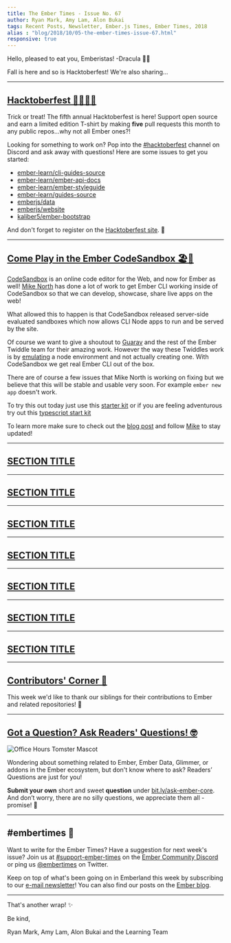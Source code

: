 ```yaml
---
title: The Ember Times - Issue No. 67
author: Ryan Mark, Amy Lam, Alon Bukai
tags: Recent Posts, Newsletter, Ember.js Times, Ember Times, 2018
alias : "blog/2018/10/05-the-ember-times-issue-67.html"
responsive: true
---
```


Hello, pleased to eat you, Emberistas! -Dracula 🧛‍♂️

<SOME-INTRO-HERE-TO-KEEP-THEM-SUBSCRIBERS-READING>
Fall is here and so is Hacktoberfest! We're also sharing... 

---

## [Hacktoberfest 🎃🍻👨‍💻](https://hacktoberfest.digitalocean.com/)

Trick or treat! The fifth annual Hacktoberfest is here! Support open source and earn a limited edition T-shirt by making **five** pull requests this month to any public repos...why not all Ember ones?! 

Looking for something to work on? Pop into the [#hacktoberfest](https://discordapp.com/channels/480462759797063690/496453502298750988) channel on Discord and ask away with questions! Here are some issues to get you started:
* [ember-learn/cli-guides-source](https://github.com/ember-learn/cli-guides-source/issues)
* [ember-learn/ember-api-docs](https://github.com/ember-learn/ember-api-docs/labels/hacktoberfest)
* [ember-learn/ember-styleguide](https://github.com/ember-learn/ember-styleguide/issues?q=is%3Aissue+is%3Aopen+label%3Ahacktoberfest)
* [ember-learn/guides-source](https://github.com/ember-learn/guides-source/issues?q=is%3Aopen+is%3Aissue+label%3Ahacktoberfest)
* [emberjs/data](https://github.com/emberjs/data/labels/Hacktoberfest)
* [emberjs/website](https://github.com/emberjs/website/issues?q=is%3Aissue+is%3Aopen+label%3Ahacktoberfest)
* [kaliber5/ember-bootstrap](https://github.com/kaliber5/ember-bootstrap/labels/Hacktoberfest)

And don't forget to register on the [Hacktoberfest site](https://hacktoberfest.digitalocean.com/). 👻

---

## [Come Play in the Ember CodeSandbox 🏖️🏰](https://medium.com/@mikenorth/ember-community-meet-codesandbox-10a43076b3fa)

[CodeSandbox](https://codesandbox.io) is an online code editor for the Web, and now for Ember as well! [Mike North](https://github.com/mike-north) has done a lot of work to get Ember CLI working inside of CodeSandbox so that we can develop, showcase, share live apps on the web! 

What allowed this to happen is that CodeSandbox released server-side evaluated sandboxes which now allows CLI Node apps to run and be served by the site. 

Of course we want to give a shoutout to [Guarav](https://github.com/Gaurav0) and the rest of the Ember Twiddle team for their amazing work. However the way these Twiddles work is by [emulating](https://github.com/ember-cli/ember-twiddle/blob/ac116eb20d1e6c2152313f865159c443a9e2bd6f/app/services/ember-cli.js#L261-L295) a node environment and not actually creating one. With CodeSandbox we get real Ember CLI out of the box.

There are of course a few issues that Mike North is working on fixing but we believe that this will be stable and usable very soon. For example `ember new app` doesn't work.

To try this out today just use this [starter kit](https://codesandbox.io/s/github/mike-north/ember-new-output) or if you are feeling adventurous try out this [typescript start kit](https://codesandbox.io/s/github/mike-north/ember-new-output/tree/typescript)

To learn more make sure to check out the [blog post](https://medium.com/@mikenorth/ember-community-meet-codesandbox-10a43076b3fa) and follow [Mike](https://twitter.com/michaellnorth/status/1047231228020023296) to stay updated!

---

## [SECTION TITLE](#section-url)


---

## [SECTION TITLE](#section-url)


---

## [SECTION TITLE](#section-url)


---

## [SECTION TITLE](#section-url)


---

## [SECTION TITLE](#section-url)


---

## [SECTION TITLE](#section-url)


---

## [SECTION TITLE](#section-url)


---


## [Contributors' Corner 👏](https://guides.emberjs.com/release/contributing/repositories/)

<p>This week we'd like to thank our siblings for their contributions to Ember and related repositories! 💖</p>

---

## [Got a Question? Ask Readers' Questions! 🤓](https://docs.google.com/forms/d/e/1FAIpQLScqu7Lw_9cIkRtAiXKitgkAo4xX_pV1pdCfMJgIr6Py1V-9Og/viewform)

<div class="blog-row">
  <img class="float-right small transparent padded" alt="Office Hours Tomster Mascot" title="Readers' Questions" src="/images/tomsters/officehours.png" />

  <p>Wondering about something related to Ember, Ember Data, Glimmer, or addons in the Ember ecosystem, but don't know where to ask? Readers’ Questions are just for you!</p>

<p><strong>Submit your own</strong> short and sweet <strong>question</strong> under <a href="https://bit.ly/ask-ember-core" target="rq">bit.ly/ask-ember-core</a>. And don’t worry, there are no silly questions, we appreciate them all - promise! 🤞</p>

</div>

---

## #embertimes 📰

Want to write for the Ember Times? Have a suggestion for next week's issue? Join us at [#support-ember-times](https://discordapp.com/channels/480462759797063690/485450546887786506) on the [Ember Community Discord](https://discordapp.com/invite/zT3asNS) or ping us [@embertimes](https://twitter.com/embertimes) on Twitter. 

Keep on top of what's been going on in Emberland this week by subscribing to our [e-mail newsletter](https://the-emberjs-times.ongoodbits.com/)! You can also find our posts on the [Ember blog](https://emberjs.com/blog/tags/newsletter.html).

---


That's another wrap! ✨

Be kind,

Ryan Mark, Amy Lam, Alon Bukai and the Learning Team
